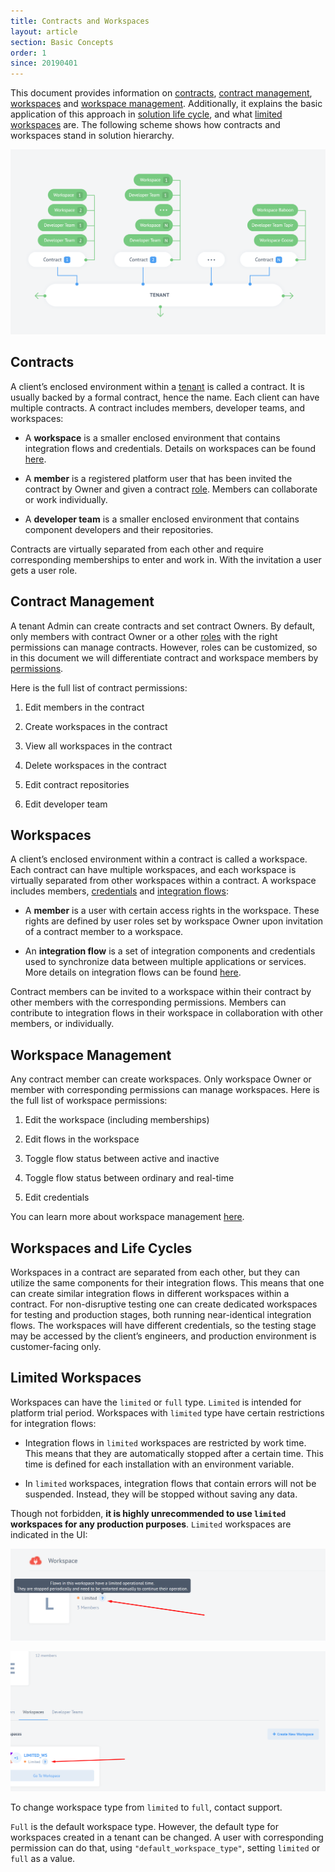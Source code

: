 ```yaml
---
title: Contracts and Workspaces
layout: article
section: Basic Concepts
order: 1
since: 20190401
---
```


This document provides information on [contracts](#contracts), [contract management](#contract-management), [workspaces](#workspaces) and [workspace management](#workspace-management). Additionally, it explains the basic application of this
approach in [solution life cycle](#workspaces-and-life-cycles), and what [limited workspaces](#limited-workspaces) are. The following
scheme shows how contracts and workspaces stand in solution hierarchy.  



![](/assets/img/getting-started/contracts-and-workspaces/Screenshot_1.png)

## Contracts


A client’s enclosed environment within a
[tenant](tenant) is called a
contract. It is usually backed by a formal contract, hence the name. Each
client can have multiple contracts. A contract includes members, developer
teams, and workspaces:

-   A **workspace** is a smaller enclosed environment that contains integration
    flows and credentials. Details on workspaces can be found [here](#workspaces).

-   A **member** is a registered platform user that has been invited the
    contract by Owner and given a contract
    [role](//guides/managing-user-roles-in-a-tenant). Members can collaborate or work individually.

-   A **developer team** is a smaller enclosed environment that contains
    component developers and their repositories.

Contracts are virtually separated from each other and require corresponding
memberships to enter and work in. With the invitation a user gets a user role.

## Contract Management


A tenant Admin can create contracts and set contract
Owners. By default, only members with contract Owner or a other
[roles](..guides/managing-user-roles-in-a-tenant) with the right permissions can
manage contracts. However, roles can be customized, so in this document we will
differentiate contract and workspace members by
[permissions](\\guides/managing-user-roles-in-a-tenant).

Here is the full list of contract permissions:

1.  Edit members in the contract

2.  Create workspaces in the contract

3.  View all workspaces in the contract

4.  Delete workspaces in the contract

5.  Edit contract repositories

6.  Edit developer team


## Workspaces


A client’s enclosed environment within a contract is called a workspace. Each
contract can have multiple workspaces, and each workspace is virtually separated
from other workspaces within a contract. A workspace includes members, [credentials](credential) and
[integration flows](integration-flow):

-   A **member** is a user with certain access rights in the workspace. These
    rights are defined by user roles set by workspace Owner upon
    invitation of a contract member to a workspace.

-   An **integration flow** is a set of integration components and
    credentials used
    to synchronize data between multiple applications or services. More details
    on integration flows can be found
    [here](integration-flow).

Contract members can be invited to a workspace within their contract by other
members with the corresponding permissions. Members can contribute to
integration flows in their workspace in collaboration with other members, or
individually.

## Workspace Management


Any contract member can create workspaces. Only workspace Owner or member with
corresponding permissions can manage workspaces. Here is the full list of
workspace permissions:

1.  Edit the workspace (including memberships)

2.  Edit flows in the workspace

3.  Toggle flow status between active and inactive

4.  Toggle flow status between ordinary and real-time

5.  Edit credentials

You can learn more about workspace management [here](\\guides/managing-workspaces).


## Workspaces and Life Cycles


Workspaces in a contract are separated from each other, but they can utilize the
same components for their integration flows. This means that one can create
similar integration flows in different workspaces within a contract. For
non-disruptive testing one can create dedicated workspaces for testing and
production stages, both running near-identical integration flows. The workspaces
will have different credentials, so the testing stage may be accessed by the
client’s engineers, and production environment is customer-facing only.


## Limited Workspaces

Workspaces can have the `limited` or `full` type. `Limited` is intended for platform trial period. Workspaces with `limited` type have certain restrictions for integration flows:

- Integration flows in `limited` workspaces are restricted by work time. This means that they are automatically stopped after a certain time. This time is defined for each installation with an environment variable.

- In `limited` workspaces, integration flows that contain errors will not be suspended. Instead, they will be stopped without saving any data.

Though not forbidden, **it is highly unrecommended to use `limited` workspaces for any production purposes**. `Limited` workspaces are indicated in the UI:

![](/assets/img/getting-started/contracts-and-workspaces/Screenshot_2.png)

![](/assets/img/getting-started/contracts-and-workspaces/Screenshot_3.png)

To change workspace type from `limited` to `full`, contact support.

`Full` is the default workspace type. However, the default type for workspaces created in a tenant can be changed. A user with corresponding permission can do that, using `"default_workspace_type"`, setting `limited` or `full` as a value.
